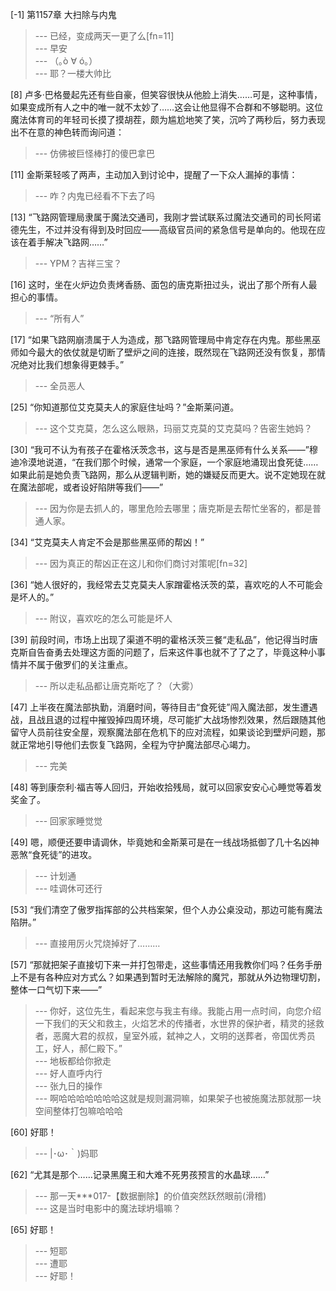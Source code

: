 
[-1] 第1157章 大扫除与内鬼
>--- 已经，变成两天一更了么[fn=11]<br>
>--- 早安<br>
>--- （｡ò ∀ ó｡）<br>
>--- 耶？一楼大帅比<br>

[8] 卢多·巴格曼起先还有些自豪，但笑容很快从他脸上消失……可是，这种事情，如果变成所有人之中的唯一就不太妙了……这会让他显得不合群和不够聪明。这位魔法体育司的年轻司长摸了摸胡茬，颇为尴尬地笑了笑，沉吟了两秒后，努力表现出不在意的神色转而询问道：
>--- 仿佛被巨怪棒打的傻巴拿巴<br>

[11] 金斯莱轻咳了两声，主动加入到讨论中，提醒了一下众人漏掉的事情：
>--- 咋？内鬼已经看不下去了吗<br>

[13] “飞路网管理局隶属于魔法交通司，我刚才尝试联系过魔法交通司的司长阿诺德先生，不过并没有得到及时回应——高级官员间的紧急信号是单向的。他现在应该在着手解决飞路网……”
>--- YPM？吉祥三宝？<br>

[16] 这时，坐在火炉边负责烤香肠、面包的唐克斯扭过头，说出了那个所有人最担心的事情。
>--- “所有人”<br>

[17] “如果飞路网崩溃属于人为造成，那飞路网管理局中肯定存在内鬼。那些黑巫师如今最大的依仗就是切断了壁炉之间的连接，既然现在飞路网还没有恢复，那情况绝对比我们想象得更棘手。”
>--- 全员恶人<br>

[25] “你知道那位艾克莫夫人的家庭住址吗？”金斯莱问道。
>--- 这个艾克莫，怎么这么眼熟，玛丽艾克莫的艾克莫吗？告密生她妈？<br>

[30] “我可不认为有孩子在霍格沃茨念书，这与是否是黑巫师有什么关系——”穆迪冷漠地说道，“在我们那个时候，通常一个家庭，一个家庭地涌现出食死徒……如果此前是她负责飞路网，那么从逻辑判断，她的嫌疑反而更大。说不定她现在就在魔法部呢，或者设好陷阱等我们——”
>--- 因为你是去抓人的，哪里危险去哪里；唐克斯是去帮忙坐客的，都是普通人家。<br>

[34] “艾克莫夫人肯定不会是那些黑巫师的帮凶！”
>--- 因为真正的帮凶正在这儿和你们商讨对策呢[fn=32]<br>

[36] “她人很好的，我经常去艾克莫夫人家蹭霍格沃茨的菜，喜欢吃的人不可能会是坏人的。”
>--- 附议，喜欢吃的怎么可能是坏人<br>

[39] 前段时间，市场上出现了渠道不明的霍格沃茨三餐“走私品”，他记得当时唐克斯自告奋勇去处理这方面的问题了，后来这件事也就不了了之了，毕竟这种小事情并不属于傲罗们的关注重点。
>--- 所以走私品都让唐克斯吃了？（大雾）<br>

[47] 上半夜在魔法部执勤，消磨时间，等待目击“食死徒”闯入魔法部，发生遭遇战，且战且退的过程中摧毁掉四周环境，尽可能扩大战场惨烈效果，然后跟随其他留守人员前往安全屋，观察魔法部在危机下的应对流程，如果谈论到壁炉问题，那就正常地引导他们去恢复飞路网，全程为守护魔法部尽心竭力。
>--- 完美<br>

[48] 等到康奈利·福吉等人回归，开始收拾残局，就可以回家安安心心睡觉等着发奖金了。
>--- 回家家睡觉觉<br>

[49] 嗯，顺便还要申请调休，毕竟她和金斯莱可是在一线战场抵御了几十名凶神恶煞“食死徒”的进攻。
>--- 计划通<br>
>--- 哇调休可还行<br>

[53] “我们清空了傲罗指挥部的公共档案架，但个人办公桌没动，那边可能有魔法陷阱。”
>--- 直接用厉火咒烧掉好了………<br>

[57] “那就把架子直接切下来一并打包带走，这些事情还用我教你们吗？任务手册上不是有各种应对方式么？如果遇到暂时无法解除的魔咒，那就从外边物理切割，整体一口气切下来——”
>--- 你好，这位先生，看起来您与我主有缘。我能占用一点时间，向您介绍一下我们的天父和救主，火焰艺术的传播者，水世界的保护者，精灵的拯救者，恶魔大君的叔叔，皇室外戚，弑神之人，文明的送葬者，帝国优秀员工，好人，郝仁殿下。”<br>
>--- 地板都给你掀走<br>
>--- 好人直呼内行<br>
>--- 张九日的操作<br>
>--- 啊哈哈哈哈哈哈哈这就是规则漏洞嘛，如果架子也被施魔法那就那一块空间整体打包嘛哈哈哈<br>

[60] 好耶！
>--- |･ω･｀)妈耶<br>

[62] “尤其是那个……记录黑魔王和大难不死男孩预言的水晶球……”
>--- 那一天***017-【数据删除】的价值突然跃然眼前(滑稽)<br>
>--- 这是当时电影中的魔法球坍塌嘛？<br>

[65] 好耶！
>--- 短耶<br>
>--- 遭耶<br>
>--- 好耶！<br>
